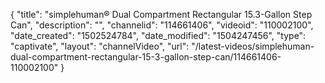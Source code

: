 {
    "title": "simplehuman&reg; Dual Compartment Rectangular 15.3-Gallon Step Can",
    "description": "",
    "channelid": "114661406",
    "videoid": "110002100",
    "date_created": "1502524784",
    "date_modified": "1504247456",
    "type": "captivate",
    "layout": "channelVideo",
    "url": "\/latest-videos\/simplehuman-dual-compartment-rectangular-15-3-gallon-step-can\/114661406-110002100"
}
